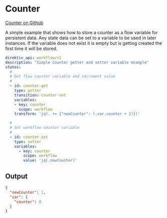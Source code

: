 # Counter 
 [Counter on Github](https://github.com/direktiv/direktiv-examples/tree/main/counter-persistent-data)

A simple example that shows how to store a counter as a flow variable for persistent data. Any state data can be set to a variable to be used in later instances. If the variable does not exist it is empty but is getting created the first time it will be stored.


```yaml title="Counter Example"
direktiv_api: workflow/v1
description: "Simple Counter getter and setter variable example"
states:
  #
  # Get flow counter variable and increment value
  #
  - id: counter-get
    type: getter 
    transition: counter-set
    variables:
    - key: counter
      scope: workflow
    transform: 'jq(. += {"newCounter": (.var.counter + 1)})'

  #
  # Set workflow counter variable
  #
  - id: counter-set
    type: setter
    variables:
      - key: counter
        scope: workflow 
        value: 'jq(.newCounter)'

```


## Output
```json title="Output"
{
  "newCounter": 1,
  "var": {
    "counter": 0
  }
}
```